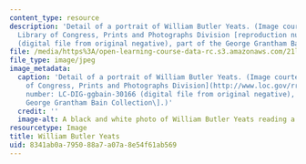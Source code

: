 ```yaml
---
content_type: resource
description: 'Detail of a portrait of William Butler Yeats. (Image courtesy of the
  Library of Congress, Prints and Photographs Division [reproduction number: LC-DIG-ggbain-30166
  (digital file from original negative), part of the George Grantham Bain Collection].)'
file: /media/https%3A/open-learning-course-data-rc.s3.amazonaws.com/21l-487-modern-poetry-spring-2002/8341ab0a795088a7a07a8e54f61ab569_21l-487s02.jpg
file_type: image/jpeg
image_metadata:
  caption: 'Detail of a portrait of William Butler Yeats. (Image courtesy of the [Library
    of Congress, Prints and Photographs Division](http://www.loc.gov/rr/print/) \[reproduction
    number: LC-DIG-ggbain-30166 (digital file from original negative), part of the
    George Grantham Bain Collection\].)'
  credit: ''
  image-alt: A black and white photo of William Butler Yeats reading a book.
resourcetype: Image
title: William Butler Yeats
uid: 8341ab0a-7950-88a7-a07a-8e54f61ab569
---
```

